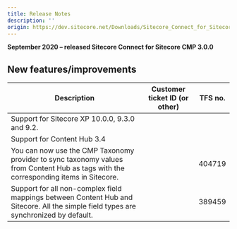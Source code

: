 ```yaml
---
title: Release Notes
description: ''
origin: https://dev.sitecore.net/Downloads/Sitecore_Connect_for_Sitecore_CMP/30/Sitecore_Connect_for_Sitecore_CMP_300/Release_Notes
---
```


**September 2020 – released Sitecore Connect for Sitecore CMP 3.0.0**

## New features/improvements

 | Description | Customer ticket ID (or other) | TFS no. |
 | --- | --- | --- |
 | Support for Sitecore XP 10.0.0, 9.3.0 and 9.2. |  |  |
 | Support for Content Hub 3.4 |  |  |
 | You can now use the CMP Taxonomy provider to sync taxonomy values from Content Hub as tags with the corresponding items in Sitecore. |  | 404719 |
 | Support for all non-complex field mappings between Content Hub and Sitecore. All the simple field types are synchronized by default. |  | 389459 |